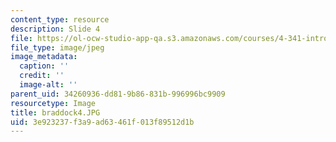 ```yaml
---
content_type: resource
description: Slide 4
file: https://ol-ocw-studio-app-qa.s3.amazonaws.com/courses/4-341-introduction-to-photography-fall-2002/3e923237f3a9ad63461f013f89512d1b_braddock4.JPG
file_type: image/jpeg
image_metadata:
  caption: ''
  credit: ''
  image-alt: ''
parent_uid: 34260936-dd81-9b86-831b-996996bc9909
resourcetype: Image
title: braddock4.JPG
uid: 3e923237-f3a9-ad63-461f-013f89512d1b
---
```

